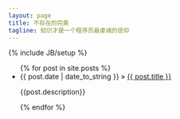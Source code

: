 ```yaml
---
layout: page
title: 不存在的完美
tagline: 知识才是一个程序员最虔诚的信仰
---
```

{% include JB/setup %}

<ul class="posts">
  {% for post in site.posts %}
    <li><span>{{ post.date | date_to_string }}</span> &raquo; 
    <a href="{{ BASE_PATH }}{{ post.url }}">{{ post.title }}</a>
    <p>{{post.description}}</p>
    </li>
  {% endfor %}
</ul>